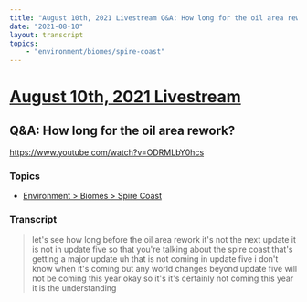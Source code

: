 ```yaml
---
title: "August 10th, 2021 Livestream Q&A: How long for the oil area rework?"
date: "2021-08-10"
layout: transcript
topics:
    - "environment/biomes/spire-coast"
---
```

# [August 10th, 2021 Livestream](../2021-08-10.md)
## Q&A: How long for the oil area rework?
https://www.youtube.com/watch?v=ODRMLbY0hcs

### Topics
* [Environment > Biomes > Spire Coast](../topics/environment/biomes/spire-coast.md)

### Transcript

> let's see how long before the oil area rework it's not the next update it is not in update five so that you're talking about the spire coast that's getting a major update uh that is not coming in update five i don't know when it's coming but any world changes beyond update five will not be coming this year okay so it's it's certainly not coming this year it is the understanding

